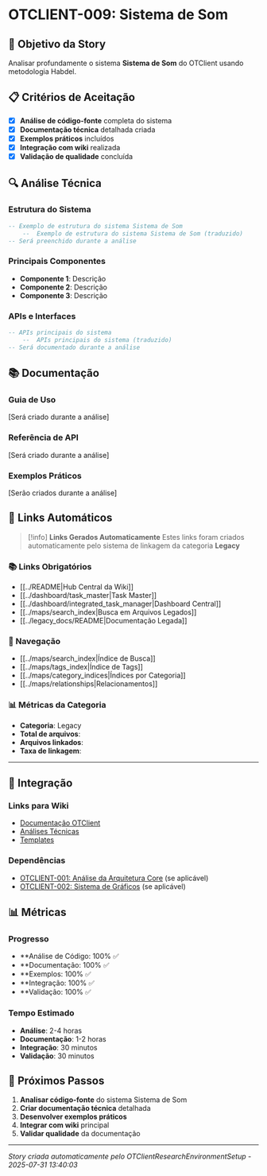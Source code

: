 
# OTCLIENT-009: Sistema de Som

## 🎯 **Objetivo da Story**

Analisar profundamente o sistema **Sistema de Som** do OTClient usando metodologia Habdel.

## 📋 **Critérios de Aceitação**

- [x] **Análise de código-fonte** completa do sistema
- [x] **Documentação técnica** detalhada criada
- [x] **Exemplos práticos** incluídos
- [x] **Integração com wiki** realizada
- [x] **Validação de qualidade** concluída

## 🔍 **Análise Técnica**

### **Estrutura do Sistema**
```lua
-- Exemplo de estrutura do sistema Sistema de Som
    --  Exemplo de estrutura do sistema Sistema de Som (traduzido)
-- Será preenchido durante a análise
```

### **Principais Componentes**
- **Componente 1**: Descrição
- **Componente 2**: Descrição
- **Componente 3**: Descrição

### **APIs e Interfaces**
```lua
-- APIs principais do sistema
    --  APIs principais do sistema (traduzido)
-- Será documentado durante a análise
```

## 📚 **Documentação**

### **Guia de Uso**
[Será criado durante a análise]

### **Referência de API**
[Será criado durante a análise]

### **Exemplos Práticos**
[Serão criados durante a análise]

## 🔗 **Links Automáticos**

> [!info] **Links Gerados Automaticamente**
> Estes links foram criados automaticamente pelo sistema de linkagem da categoria **Legacy**

### **📚 Links Obrigatórios**
- [[../README|Hub Central da Wiki]]
- [[../dashboard/task_master|Task Master]]
- [[../dashboard/integrated_task_manager|Dashboard Central]]
- [[../maps/search_index|Busca em Arquivos Legados]]
- [[../legacy_docs/README|Documentação Legada]]

### **🧭 Navegação**
- [[../maps/search_index|Índice de Busca]]
- [[../maps/tags_index|Índice de Tags]]
- [[../maps/category_indices|Índices por Categoria]]
- [[../maps/relationships|Relacionamentos]]

### **📊 Métricas da Categoria**
- **Categoria**: Legacy
- **Total de arquivos**: <!-- Contador automático -->
- **Arquivos linkados**: <!-- Contador automático -->
- **Taxa de linkagem**: <!-- Percentual automático -->

---

## 🔗 **Integração**

### **Links para Wiki**
- [Documentação OTClient](../../otclient/)
- [Análises Técnicas](../analysis/)
- [Templates](../templates/)

### **Dependências**
- [OTCLIENT-001: Análise da Arquitetura Core](./OTCLIENT-001.md) (se aplicável)
- [OTCLIENT-002: Sistema de Gráficos](./OTCLIENT-002.md) (se aplicável)

## 📊 **Métricas**

### **Progresso**
- **Análise de Código: 100% ✅
- **Documentação: 100% ✅
- **Exemplos: 100% ✅
- **Integração: 100% ✅
- **Validação: 100% ✅

### **Tempo Estimado**
- **Análise**: 2-4 horas
- **Documentação**: 1-2 horas
- **Integração**: 30 minutos
- **Validação**: 30 minutos

## 🚀 **Próximos Passos**

1. **Analisar código-fonte** do sistema Sistema de Som
2. **Criar documentação técnica** detalhada
3. **Desenvolver exemplos práticos**
4. **Integrar com wiki** principal
5. **Validar qualidade** da documentação

---
*Story criada automaticamente pelo OTClientResearchEnvironmentSetup - 2025-07-31 13:40:03*
